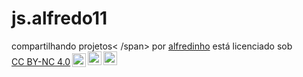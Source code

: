 # js.alfredo11

<p xmlns:cc="http://creativecommons.org/ns#" xmlns:dct="http://purl.org/dc/terms/"><span property="dct:title">compartilhando projetos< /span> por <a rel="cc:attributionURL dct:creator" property="cc:attributionName" href="https://github.com/alfredinho11">alfredinho</a> está licenciado sob <a href=" https://creativecommons.org/licenses/by-nc/4.0/?ref=chooser-v1" target="_blank" rel="license noopener noreferrer" style="display:inline-block;">CC BY-NC 4.0<img style="height:22px!important;margin-left:3px;vertical-align:text-bottom;" src="https://mirrors.creativecommons.org/presskit/icons/cc.svg?ref=chooser-v1" alt=""><img style="height:22px!important;margin-left:3px;vertical -align:texto inferior;" src="https://mirrors.creativecommons.org/presskit/icons/by.svg?ref=chooser-v1" alt=""><img style="height:22px!important;margin-left:3px;vertical -align:texto inferior;" src="https://mirrors.creativecommons.org/presskit/icons/nc.svg?ref=chooser-v1" alt=""></a></p>
